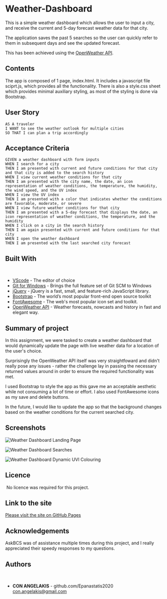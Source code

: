 # Weather-Dashboard

This is a simple weather dashboard which allows the user to input a city, and receive the current and 5-day forecast weather data for that city.

The application saves the past 5 searches so the user can quickly refer to them in subsequent days and see the updated forecast.

This has been achieved using the [OpenWeather API](https://openweathermap.org/api).

## Contents

<p>
The app is composed of 1 page, index.html. It includes a javascript file sciprt.js, which provides all the functionality. There is also a style.css sheet which provides minimal auxiliary styling, as most of the styling is done via Bootstrap.
</p>

## User Story

```
AS A traveler
I WANT to see the weather outlook for multiple cities
SO THAT I can plan a trip accordingly
```

## Acceptance Criteria

```
GIVEN a weather dashboard with form inputs
WHEN I search for a city
THEN I am presented with current and future conditions for that city and that city is added to the search history
WHEN I view current weather conditions for that city
THEN I am presented with the city name, the date, an icon representation of weather conditions, the temperature, the humidity, the wind speed, and the UV index
WHEN I view the UV index
THEN I am presented with a color that indicates whether the conditions are favorable, moderate, or severe
WHEN I view future weather conditions for that city
THEN I am presented with a 5-day forecast that displays the date, an icon representation of weather conditions, the temperature, and the humidity
WHEN I click on a city in the search history
THEN I am again presented with current and future conditions for that city
WHEN I open the weather dashboard
THEN I am presented with the last searched city forecast
```

## Built With

​

- [VScode](https://code.visualstudio.com/) - The editor of choice
- [Git for Windows](https://gitforwindows.org/) - Brings the full feature set of Git SCM to Windows
- [jQuery](https://jquery.com/) - jQuery is a fast, small, and feature-rich JavaScript library.
- [Bootstrap](https://getbootstrap.com/) - The world’s most popular front-end open source toolkit
- [FontAwesome](https://fontawesome.com/) - The web's most popular icon set and toolkit.
- [OpenWeather API](https://openweathermap.org/api) - Weather forecasts, nowcasts and history in fast and elegant way.
  ​

## Summary of project

In this assignment, we were tasked to create a weather dashboard that would dynamically update the page with live weather data for a location of the user's choice.

Surprisingly the OpenWeather API itself was very straightfoward and didn't really pose any issues - rather the challenge lay in passing the necessary returned values around in order to ensure the required functionality was met.

I used Bootstrap to style the app as this gave me an acceptable aesthetic while not consuming a lot of time or effort. I also used FontAwesome icons as my save and delete buttons.

In the future, I would like to update the app so that the background changes based on the weather conditions for the current searched city.

## Screenshots

![Weather Dashboard Landing Page](https://user-images.githubusercontent.com/65388616/94100462-17aa0780-fe71-11ea-8cf2-e257d2987774.png)

![Weather Dashboard Searches](https://user-images.githubusercontent.com/65388616/94100430-f812df00-fe70-11ea-9aec-b423dc261c1d.png)

![Weather Dashboard Dynamic UVI Colouring](https://user-images.githubusercontent.com/65388616/94100500-301a2200-fe71-11ea-8dd5-4c995e829809.png)

## Licence

​
No licence was required for this project.
​

## Link to the site

<a href="https://epanastatis2020.github.io/Weather-Dashboard/">Please visit the site on GitHub Pages</a>

## Acknowledgements

AskBCS was of assistance multiple times during this project, and I really appreciated their speedy responses to my questions.

## Authors

​

- **CON ANGELAKIS** -
  github.com/Epanastatis2020
  con.angelakis@gmail.com
